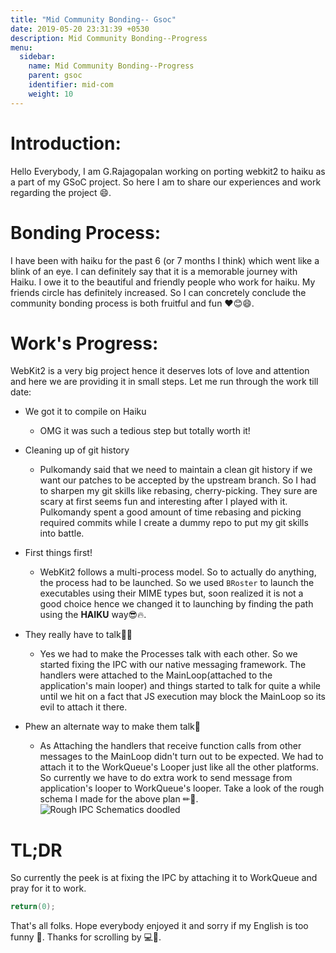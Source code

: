 ```yaml
---
title: "Mid Community Bonding-- Gsoc"
date: 2019-05-20 23:31:39 +0530
description: Mid Community Bonding--Progress
menu:
  sidebar:
    name: Mid Community Bonding--Progress
    parent: gsoc
    identifier: mid-com
    weight: 10
---
```


# Introduction:
Hello Everybody, I am G.Rajagopalan working on porting webkit2 to haiku as a part of my GSoC project. So here I am to share our experiences and work regarding the project 😄.

# Bonding Process:
I have been with haiku for the past 6 (or 7 months I think) which went like a blink of an eye. I can definitely say that it is a memorable journey with Haiku. I owe it to the beautiful and friendly people who work for haiku. My friends circle has definitely increased. So I can concretely conclude the community bonding process is both fruitful and fun ❤😊😄.

# Work's Progress:
WebKit2 is a very big project hence it deserves lots of love and attention and here we are providing it in small steps. Let me run through the work till date:

* We got it to compile on Haiku 
    * OMG it was such a tedious step but totally worth it!

* Cleaning up of git history 
    * Pulkomandy said that we need to maintain a clean git history if we want our patches to be accepted by the upstream branch. So I had to sharpen my git skills like rebasing, cherry-picking. They sure are scary at first seems fun and interesting after I played with it. Pulkomandy spent a good amount of time rebasing and picking required commits while I create a dummy repo to put my git skills into battle.

* First things first!
    * WebKit2 follows a multi-process model. So to actually do anything, the process had to be launched. So we used ``` BRoster ``` to launch the executables using their MIME types but, soon realized it is not a good choice hence we changed it to launching by finding the path using the **HAIKU** way😎🔥.

* They really have to talk😬🙊

    * Yes we had to make the Processes talk with each other. So we started fixing the IPC with our native messaging framework. The handlers were attached to the MainLoop(attached to the application's main looper) and things started to talk for quite a while until we hit on a fact that JS execution may block the MainLoop so its evil to attach it there.

* Phew an alternate way to make them talk🤞
    * As Attaching the handlers that receive function calls from other messages to the MainLoop didn't turn out to be expected. We had to attach it to the WorkQueue's Looper just like all the other platforms. So currently we have to do extra work to send message from application's looper to WorkQueue's looper. Take a look of the rough schema I made for the above plan ✏📝.
    ![Rough IPC Schematics doodled](Ipc.jpg?raw=true "Rough IPC doodle")

#  TL;DR
So currently the peek is at fixing the IPC by attaching it to WorkQueue and pray for it to work.

```cpp
return(0);
```
That's all folks. Hope everybody enjoyed it and sorry if my English is too funny 🤣. Thanks for scrolling by 💻🎉.
